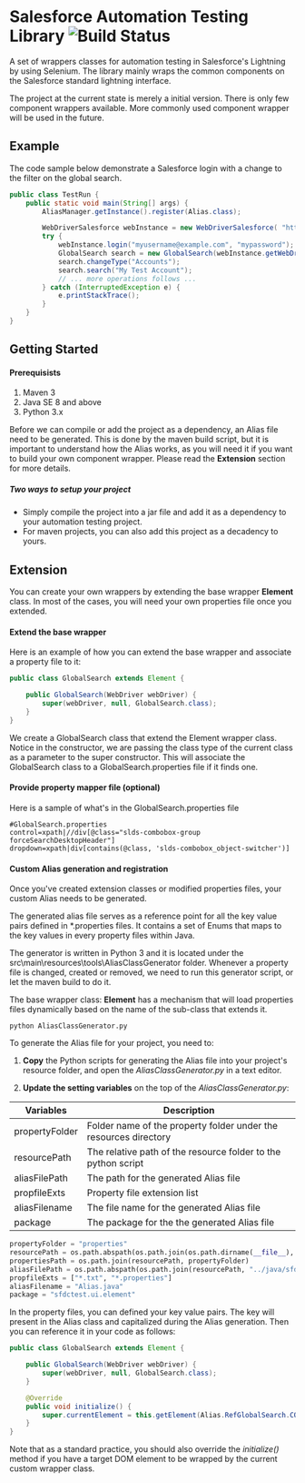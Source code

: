 # Salesforce Automation Testing Library ![Build Status](https://travis-ci.org/zwb1988/salesforce-sat.svg?branch=master)

A set of wrappers classes for automation testing in Salesforce's Lightning by using Selenium.
The library mainly wraps the common components on the Salesforce standard lightning interface.

The project at the current state is merely a initial version. There is only few component wrappers available.
More commonly used component wrapper will be used in the future.

## Example
The code sample below demonstrate a Salesforce login with a change to the filter on the global search.
```java
public class TestRun {
    public static void main(String[] args) {
        AliasManager.getInstance().register(Alias.class);

        WebDriverSalesforce webInstance = new WebDriverSalesforce( "https://test.salesforce.com");
        try {
            webInstance.login("myusername@example.com", "mypassword");
            GlobalSearch search = new GlobalSearch(webInstance.getWebDriver());
            search.changeType("Accounts");
            search.search("My Test Account");
            // ... more operations follows ...
        } catch (InterruptedException e) {
            e.printStackTrace();
        }
    }
}
```

## Getting Started

#### Prerequisists
1. Maven 3
2. Java SE 8 and above
2. Python 3.x

Before we can compile or add the project as a dependency, an Alias file need to be generated. This is done by the maven build script, but it is important to understand how the Alias works, as you will need it if you want to build your own component wrapper. Please read the **Extension** section for more details.

##### Two ways to setup your project
- Simply compile the project into a jar file and add it as a dependency to your automation testing project.
- For maven projects, you can also add this project as a decadency to yours.


## Extension
You can create your own wrappers by extending the base wrapper **Element** class. In most of the cases, you will need your own properties file once you extended.

#### Extend the base wrapper
Here is an example of how you can extend the base wrapper and associate a property file to it:

```java
public class GlobalSearch extends Element {

    public GlobalSearch(WebDriver webDriver) {
        super(webDriver, null, GlobalSearch.class);
    }
}
```

We create a GlobalSearch class that extend the Element wrapper class. 
Notice in the constructor, we are passing the class type of the current class as a parameter to the super constructor.
This will associate the GlobalSearch class to a GlobalSearch.properties file if it finds one.

#### Provide property mapper file (optional)
Here is a sample of what's in the GlobalSearch.properties file
```
#GlobalSearch.properties
control=xpath|//div[@class="slds-combobox-group forceSearchDesktopHeader"]
dropdown=xpath|div[contains(@class, 'slds-combobox_object-switcher')]
```

#### Custom Alias generation and registration
Once you've created extension classes or modified properties files, your custom Alias needs to be generated.

The generated alias file serves as a reference point for all the key value pairs defined in *.properties files. It contains a set of Enums that maps to the key values in every property files within Java.

The generator is written in Python 3 and it is located under the src\main\resources\tools\AliasClassGenerator folder. Whenever a property file is changed, created or removed, we need to run this generator script, or let the maven build to do it.

The base wrapper class: **Element** has a mechanism that will load properties files dynamically based on the name of the sub-class that extends it.
```commandline
python AliasClassGenerator.py
```

To generate the Alias file for your project, you need to:
1. **Copy** the Python scripts for generating the Alias file into your project's resource folder, and open the _AliasClassGenerator.py_ in a text editor. 

2. **Update the setting variables** on the top of the _AliasClassGenerator.py_:


| Variables | Description |
| --- | --- |
| propertyFolder | Folder name of the property folder under the resources directory |
| resourcePath | The relative path of the resource folder to the python script |
| aliasFilePath | The path for the generated Alias file |
| propfileExts | Property file extension list |
| aliasFilename | The file name for the generated Alias file |
| package | The package for the the generated Alias file |

```python
propertyFolder = "properties"
resourcePath = os.path.abspath(os.path.join(os.path.dirname(__file__), "../../"))
propertiesPath = os.path.join(resourcePath, propertyFolder)
aliasFilePath = os.path.abspath(os.path.join(resourcePath, "../java/sfdctest/ui/element"))
propfileExts = ["*.txt", "*.properties"]
aliasFilename = "Alias.java"
package = "sfdctest.ui.element"
```

In the property files, you can defined your key value pairs. The key will present in the Alias class and capitalized during the Alias generation. Then you can reference it in your code as follows:

```java
public class GlobalSearch extends Element {

    public GlobalSearch(WebDriver webDriver) {
        super(webDriver, null, GlobalSearch.class);
    }

    @Override
    public void initialize() {
        super.currentElement = this.getElement(Alias.RefGlobalSearch.CONTROL.toString());
    }
}
```
Note that as a standard practice, you should also override the _initialize()_ method if you have a target DOM element to be wrapped by the current custom wrapper class.
